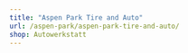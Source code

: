 ```yaml
---
title: "Aspen Park Tire and Auto"
url: /aspen-park/aspen-park-tire-and-auto/
shop: Autowerkstatt
---
```

